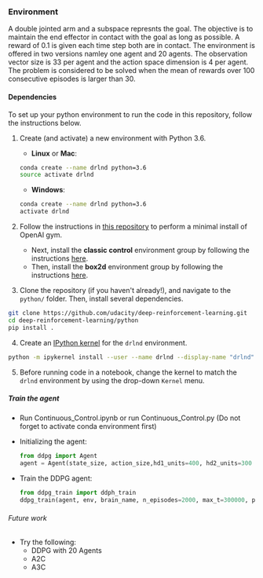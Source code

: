 ### Environment
A double jointed arm and a subspace represnts the goal. The objective is to maintain the end effector in contact with the goal as long as possible. A reward of 0.1 is given each time step both are in contact. The environment is offered in two versions namley one agent and 20 agents. The observation vector size is 33 per agent and the action space dimension is 4 per agent.
The problem is considered to be solved when the mean of rewards over 100 consecutive episodes is larger than 30.
 
#### Dependencies

To set up your python environment to run the code in this repository, follow the instructions below.

1. Create (and activate) a new environment with Python 3.6.

	- __Linux__ or __Mac__: 
	```bash
	conda create --name drlnd python=3.6
	source activate drlnd
	```
	- __Windows__: 
	```bash
	conda create --name drlnd python=3.6 
	activate drlnd
	```
	
2. Follow the instructions in [this repository](https://github.com/openai/gym) to perform a minimal install of OpenAI gym.  
	- Next, install the **classic control** environment group by following the instructions [here](https://github.com/openai/gym#classic-control).
	- Then, install the **box2d** environment group by following the instructions [here](https://github.com/openai/gym#box2d).
	
3. Clone the repository (if you haven't already!), and navigate to the `python/` folder.  Then, install several dependencies.
```bash
git clone https://github.com/udacity/deep-reinforcement-learning.git
cd deep-reinforcement-learning/python
pip install .
```

4. Create an [IPython kernel](http://ipython.readthedocs.io/en/stable/install/kernel_install.html) for the `drlnd` environment.  
```bash
python -m ipykernel install --user --name drlnd --display-name "drlnd"
```

5. Before running code in a notebook, change the kernel to match the `drlnd` environment by using the drop-down `Kernel` menu. 

##### Train the agent
* Run Continuous_Control.ipynb or run Continuous_Control.py (Do not forget to activate conda environment first)

* Initializing the agent:
    ```python
    from ddpg import Agent
    agent = Agent(state_size, action_size,hd1_units=400, hd2_units=300 ,random_seed = 0, buffer_size = int(2e5), batch_size = 256, tau = 0.0005, actorLr =1e-3, criticLr = 1e-3, weight_decay = 0, update_every = 20, gamma = 0.99)
    ```
* Train the DDPG agent:
    ```python
    from ddpg_train import ddph_train
    ddpg_train(agent, env, brain_name, n_episodes=2000, max_t=300000, print_every=100)
     ```
###### Future work
* Try the following:
    * DDPG with 20 Agents
    * A2C   
    * A3C
